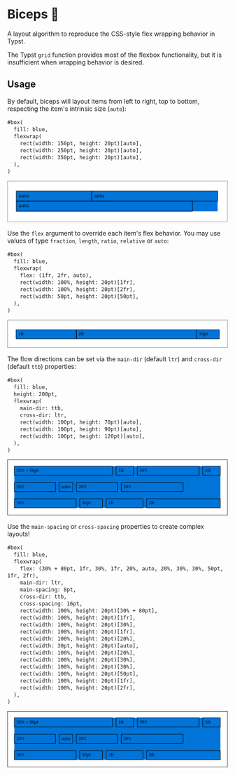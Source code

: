 # Biceps 💪

A layout algorithm to reproduce the CSS-style flex wrapping behavior in Typst.

The Typst `grid` function provides most of the flexbox functionality, but it is insufficient when wrapping behavior is desired.

## Usage

By default, biceps will layout items from left to right, top to bottom, respecting the item's intrinsic size (`auto`):
```typst
#box(
  fill: blue,
  flexwrap(
    rect(width: 150pt, height: 20pt)[auto],
    rect(width: 250pt, height: 20pt)[auto],
    rect(width: 350pt, height: 20pt)[auto],
  ),
)
```
![example 1](./screenshots/image1.png)

Use the `flex` argument to override each item's flex behavior. You may use values of type `fraction`, `length`, `ratio`, `relative` or `auto`:
```typst
#box(
  fill: blue,
  flexwrap(
    flex: (1fr, 2fr, auto),
    rect(width: 100%, height: 20pt)[1fr],
    rect(width: 100%, height: 20pt)[2fr],
    rect(width: 50pt, height: 20pt)[50pt],
  ),
)
```
![example 2](./screenshots/image2.png)

The flow directions can be set via the `main-dir` (default `ltr`) and `cross-dir` (default `ttb`) properties:
```typst
#box(
  fill: blue,
  height: 200pt,
  flexwrap(
    main-dir: ttb,
    cross-dir: ltr,
    rect(width: 100pt, height: 70pt)[auto],
    rect(width: 100pt, height: 90pt)[auto],
    rect(width: 100pt, height: 120pt)[auto],
  ),
)
```
![example 3](./screenshots/image4.png)

Use the `main-spacing` or `cross-spacing` properties to create complex layouts!
```typst
#box(
  fill: blue,
  flexwrap(
    flex: (30% + 80pt, 1fr, 30%, 1fr, 20%, auto, 20%, 30%, 30%, 50pt, 1fr, 2fr),
    main-dir: ltr,
    main-spacing: 8pt,
    cross-dir: ttb,
    cross-spacing: 16pt,
    rect(width: 100%, height: 20pt)[30% + 80pt],
    rect(width: 100%, height: 20pt)[1fr],
    rect(width: 100%, height: 20pt)[30%],
    rect(width: 100%, height: 20pt)[1fr],
    rect(width: 100%, height: 20pt)[20%],
    rect(width: 30pt, height: 20pt)[auto],
    rect(width: 100%, height: 20pt)[20%],
    rect(width: 100%, height: 20pt)[30%],
    rect(width: 100%, height: 20pt)[30%],
    rect(width: 100%, height: 20pt)[50pt],
    rect(width: 100%, height: 20pt)[1fr],
    rect(width: 100%, height: 20pt)[2fr],
  ),
)
```
![example 4](./screenshots/image4.png)
